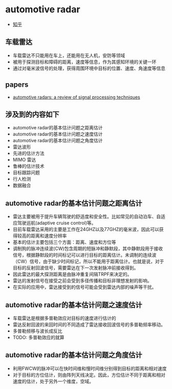 # automotive radar

* [知乎](https://zhuanlan.zhihu.com/p/31004147)

## 车载雷达

* 车载雷达不只能用在车上，还能用在无人机，安防等领域
* 被用于探测目标和障碍的距离，速度等信息，作为其感知环境的关键一环
* 通过对毫米波信号的处理，获得周围环境中目标的位置、速度、角速度等信息

## papers

* [automotive radars: a review of signal processing techniques](https://ieeexplore.ieee.org.sci-hub.tw/document/7870764)

## 涉及到的内容如下

* automotive radar的基本估计问题之距离估计
* automotive radar的基本估计问题之速度估计
* automotive radar的基本估计问题之角度估计
* 雷达波形
* 先进的估计方法
* MIMO 雷达
* 鲁棒的估计技术
* 目标跟踪问题
* 行人检测
* 数据融合

## automotive radar的基本估计问题之距离估计

* 雷达主要被用于提升车辆驾驶的舒适度和安全性。比如常见的自动泊车、自适应驾驶巡航(adaptive cruise control)等。
* 目前车载雷达采用的主要是工作在24GHZ以及77GHZ的毫米波，因此可以获得较高的距离和速度分辨率
* 基本的估计主要包括三个方面：距离、速度和方位等
* 调制狗的脉冲连续波(CW)包含周期的短脉冲和静默段，其中静默段用于接收信号，根据静默段的时间标记可以进行目标的距离估计。未调制的连续波（CW）信号，由于缺少时间标记，所以不能用于距离估计。也就是说，对于目标的反射回波信号，需要雷达在下一次发射脉冲前接收得到。
* 因此雷达的最大探测距离是由脉冲重复间隔TRPF来决定的。
* 雷达的发射信号在接受之前会受到多径传播和目标非理想发射的影响。
* 在实际的应用中，雷达接受到的信号可能会受到雷达内部的噪声等干扰。

## automotive radar的基本估计问题之速度估计

* 车载雷达是根据多普勒效应对目标的速度进行估计的
* 雷达反射回波的来回时间的不同造成了雷达接收回波信号的多普勒频率移动。
* 多普勒频移与波长成反比
* TODO: 多普勒效应的就算

## automotive radar的基本估计问题之角度估计

* 利用FWCW的脉冲可以在快时间维和慢时间维分别得到目标的距离和相对速度
* 对于目标的方位估计，则由阵列天线决定。因此，方位估计不同于距离和相对速度的估计，处于另外一个维度，空域。

